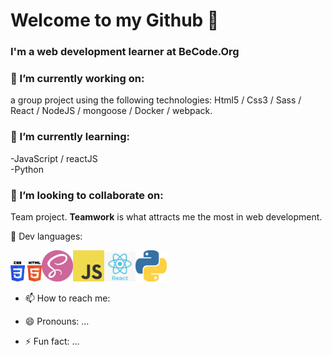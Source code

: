 # Welcome to my Github 👋

### I'm a web development learner at BeCode.Org



### 🔭 I’m currently working on:
a group project using the following technologies: Html5 / Css3 / Sass / React / NodeJS / mongoose / Docker / webpack.

### 🌱 I’m currently learning:
-JavaScript / reactJS  
-Python

### 👯 I’m looking to collaborate on:
Team project. **Teamwork** is what attracts me the most in web development.


💬 Dev languages:

<img src="https://github.com/Marmouz82/images/blob/main/Web-dev-logo/logoHtml.jpeg?raw=true" width="50px" /><img src="https://github.com/Marmouz82/images/blob/main/Web-dev-logo/logoSass.png?raw=true" width="50px" /><img src="https://github.com/Marmouz82/images/blob/main/Web-dev-logo/logoJS.png?raw=true" width="50px" /><img src="https://github.com/Marmouz82/images/blob/main/Web-dev-logo/React.png?raw=true" width="50px" /><img src="https://github.com/Marmouz82/images/blob/main/Web-dev-logo/Python-logo.png?raw=true" width="50px" />
- 📫 How to reach me:


- 😄 Pronouns: ...
- ⚡ Fun fact: ...

